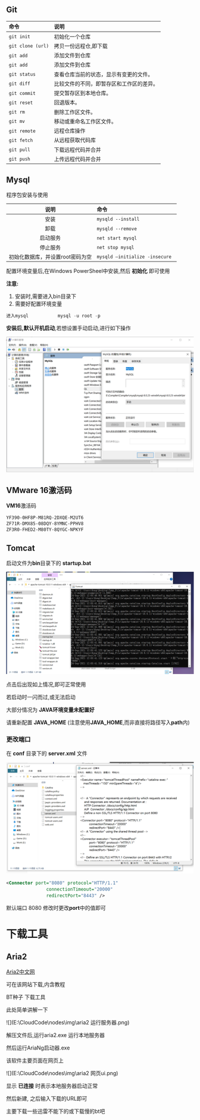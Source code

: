 ## Git

| 命令              | 说明                                     |
| :---------------- | :--------------------------------------- |
| `git init`        | 初始化一个仓库                           |
| `git clone (url)` | 拷贝一份远程仓,即下载                    |
| `git add`         | 添加文件到仓库                           |
| `git add`         | 添加文件到仓库                           |
| `git status`      | 查看仓库当前的状态，显示有变更的文件。   |
| `git diff`        | 比较文件的不同，即暂存区和工作区的差异。 |
| `git commit`      | 提交暂存区到本地仓库。                   |
| `git reset`       | 回退版本。                               |
| `git rm`          | 删除工作区文件。                         |
| `git mv`          | 移动或重命名工作区文件。                 |
| `git remote`      | 远程仓库操作                             |
| `git fetch`       | 从远程获取代码库                         |
| `git pull`        | 下载远程代码并合并                       |
| `git push`        | 上传远程代码并合并                       |

## Mysql

程序包安装与使用

|说明   | 命令 |
| :----: | :--------------- |
|   安装   | `mysqld --install` |
|   卸载   | `mysqld --remove` |
| 启动服务 | `net start mysql` |
| 停止服务 | `net stop mysql` |
| 初始化数据库，并设置root密码为空 | `mysqld –initialize -insecure ` |

配置环境变量后,在Windows PowerSheel中安装,然后 **初始化** 即可使用

**注意:**

1. 安装时,需要进入bin目录下
2. 需要好配置环境变量

```sql
进入mysql           mysql -u root -p
```

**安装后,默认开机启动**,若想设置手动启动,进行如下操作

![](img/mysql启动项管理.png)

## VMware  16激活码

**VM16**激活码

```text
YF390-0HF8P-M81RQ-2DXQE-M2UT6
ZF71R-DMX85-08DQY-8YMNC-PPHV8
ZF3R0-FHED2-M80TY-8QYGC-NPKYF
```

## Tomcat

启动文件为**bin**目录下的  **startup.bat**

![](img\tomcat启动文件.png)

点击后出现如上情况,即可正常使用

若启动时一闪而过,或无法启动

大部分情况为  **JAVA环境变量未配置好**

请重新配置  **JAVA_HOME**    (注意使用**JAVA_HOME**,而非直接将路径写入**path**内)



### 更改端口

在  **conf**  目录下的  **server.xml**  文件

![](img\tomcat端口.png)

```xml
<Connector port="8080" protocol="HTTP/1.1"
               connectionTimeout="20000"
               redirectPort="8443" />
```

默认端口   8080    修改时更改**port**中的值即可

# 下载工具

## Aria2

[Aria2中文网](http://aria2.baisheng999.com/)

可在该网站下载,内含教程

BT种子   下载工具

此处简单讲解一下

![](E:\CloudCode\nodes\img\aria2  运行服务器.png)

解压文件后,运行aria2.exe   运行本地服务器

然后运行AriaNg启动器.exe

该软件主要页面在网页上

![](E:\CloudCode\nodes\img\aria2 网页ui.png)

显示 **已连接**  时表示本地服务器启动正常

然后新建,  之后输入下载的URL即可

主要下载一些迅雷不能下的或下载慢的bt吧

